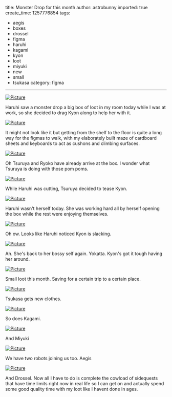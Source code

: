 title: Monster Drop for this month
author: astrobunny
imported: true
create_time: 1257776854
tags:
- aegis
- boxes
- drossel
- figma
- haruhi
- kagami
- kyon
- loot
- miyuki
- new
- small
- tsukasa
category: figma
---
 [![](wp-uploads/2009/11/wpid-DSC_0282_sml-500x332.jpg "Picture")](/images/wp-uploads/2009/11/wpid-DSC_0282_sml.JPG)  
  
Haruhi saw a monster drop a big box of loot in my room today while I was at work, so she decided to drag Kyon along to help her with it.  
  
<!--more-->  
  
 [![](wp-uploads/2009/11/wpid-DSC_0286_sml-500x332.jpg "Picture")](/images/wp-uploads/2009/11/wpid-DSC_0286_sml.JPG)  
  
It might not look like it but getting from the shelf to the floor is quite a long way for the figmas to walk, with my elaborately built maze of cardboard sheets and keyboards to act as cushons and climbing surfaces.  
  
 [![](wp-uploads/2009/11/wpid-DSC_0288_sml-500x332.jpg "Picture")](/images/wp-uploads/2009/11/wpid-DSC_0288_sml.JPG)  
  
Oh Tsuruya and Ryoko have already arrive at the box. I wonder what Tsuruya is doing with those pom poms.  
  
 [![](wp-uploads/2009/11/wpid-DSC_0296_sml-500x332.jpg "Picture")](/images/wp-uploads/2009/11/wpid-DSC_0296_sml.JPG)  
  
While Haruhi was cutting, Tsuruya decided to tease Kyon.  
  
 [![](wp-uploads/2009/11/wpid-DSC_0297_sml-500x332.jpg "Picture")](/images/wp-uploads/2009/11/wpid-DSC_0297_sml.JPG)  
  
Haruhi wasn't herself today. She was working hard all by herself opening the box while the rest were enjoying themselves.  
  
 [![](wp-uploads/2009/11/wpid-DSC_0298_sml-500x332.jpg "Picture")](/images/wp-uploads/2009/11/wpid-DSC_0298_sml.JPG)  
  
Oh ow. Looks like Haruhi noticed Kyon is slacking.  
  
 [![](wp-uploads/2009/11/wpid-DSC_0300_sml-500x332.jpg "Picture")](/images/wp-uploads/2009/11/wpid-DSC_0300_sml.JPG)  
  
Ah. She's back to her bossy self again. Yokatta. Kyon's got it tough having her around.  
  
 [![](wp-uploads/2009/11/wpid-DSC_0302_sml-500x332.jpg "Picture")](/images/wp-uploads/2009/11/wpid-DSC_0302_sml.JPG)  
  
Small loot this month. Saving for a certain trip to a certain place.  
  
 [![](wp-uploads/2009/11/wpid-DSC_0303_sml-500x332.jpg "Picture")](/images/wp-uploads/2009/11/wpid-DSC_0303_sml.JPG)  
  
Tsukasa gets new clothes.  
  
 [![](wp-uploads/2009/11/wpid-DSC_0305_sml-500x752.jpg "Picture")](/images/wp-uploads/2009/11/wpid-DSC_0305_sml.JPG)  
  
So does Kagami.  
  
 [![](wp-uploads/2009/11/wpid-DSC_0307_sml-500x752.jpg "Picture")](/images/wp-uploads/2009/11/wpid-DSC_0307_sml.JPG)  
  
And Miyuki  
  
 [![](wp-uploads/2009/11/wpid-DSC_0306_sml-500x752.jpg "Picture")](/images/wp-uploads/2009/11/wpid-DSC_0306_sml.JPG)  
  
We have two robots joining us too. Aegis  
  
 [![](wp-uploads/2009/11/wpid-DSC_0304_sml-500x332.jpg "Picture")](/images/wp-uploads/2009/11/wpid-DSC_0304_sml.JPG)  
  
And Drossel. Now all I have to do is complete the cowload of sidequests that have time limits right now in real life so I can get on and actually spend some good quality time with my loot like I havent done in ages.